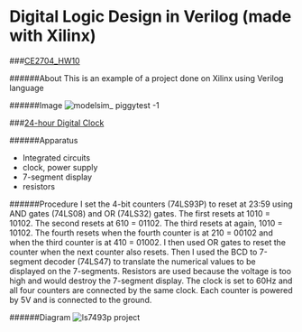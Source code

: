 # Digital Logic Design in Verilog (made with Xilinx)

###[CE2704_HW10](/CE2704_HW10/)

######About
This is an example of a project done on Xilinx using Verilog language

######Image
![modelsim_ piggytest -1](https://cloud.githubusercontent.com/assets/14798722/22886559/04a478c8-f231-11e6-8508-3eb18c311c43.png)

###[24-hour Digital Clock](/Project/)

######Apparatus
* Integrated circuits
* clock, power supply
* 7-segment display
* resistors

######Procedure
I set the 4-bit counters (74LS93P) to reset at 23:59 using AND gates (74LS08) and OR (74LS32) gates.  The first resets at 1010 = 10102.  The second resets at 610 = 01102.  The third resets at again, 1010 = 10102.  The fourth resets when the fourth counter is at 210 = 00102 and when the third counter is at 410 = 01002.  I then used OR gates to reset the counter when the next counter also resets.  Then I used the BCD to 7-segment decoder (74LS47) to translate the numerical values to be displayed on the 7-segments.  Resistors are used because the voltage is too high and would destroy the 7-segment display.  The clock is set to 60Hz and all four counters are connected by the same clock.  Each counter is powered by 5V and is connected to the ground.

######Diagram
![ls7493p project](https://cloud.githubusercontent.com/assets/14798722/22886316/d9327c72-f22f-11e6-9ddb-95f68a803b22.png)
